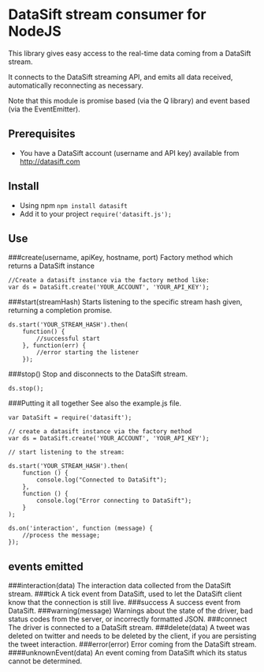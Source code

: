 # DataSift stream consumer for NodeJS

This library gives easy access to the real-time data coming from a DataSift stream.

It connects to the DataSift streaming API, and emits all data received, automatically reconnecting as necessary.

Note that this module is promise based (via the Q library) and event based (via the EventEmitter).

## Prerequisites
- You have a DataSift account (username and API key) available from http://datasift.com

## Install
- Using npm `npm install datasift`
- Add it to your project `require('datasift.js');`

## Use

###create(username, apiKey, hostname, port)
Factory method which returns a DataSift instance

    //Create a datasift instance via the factory method like:
    var ds = DataSift.create('YOUR_ACCOUNT', 'YOUR_API_KEY');
###start(streamHash)
Starts listening to the specific stream hash given, returning a completion promise.
    
    ds.start('YOUR_STREAM_HASH').then(
        function() {
            //successful start
        }, function(err) {
            //error starting the listener
        });
###stop()
Stop and disconnects to the DataSift stream.

    ds.stop();
###Putting it all together
See also the example.js file.

    var DataSift = require('datasift');

    // create a datasift instance via the factory method
    var ds = DataSift.create('YOUR_ACCOUNT', 'YOUR_API_KEY');

    // start listening to the stream:

    ds.start('YOUR_STREAM_HASH').then(
        function () {
            console.log("Connected to DataSift");
        },
        function () {
            console.log("Error connecting to DataSift");
        }
    );

    ds.on('interaction', function (message) {
        //process the message;
    });

## events emitted
###interaction(data)
    The interaction data collected from the DataSift stream.
###tick
    A tick event from DataSift, used to let the DataSift client know that the connection is still live.
###success
    A success event from DataSift.
###warning(message)
    Warnings about the state of the driver, bad status codes from the server, or incorrectly formatted JSON.
###connect
    The driver is connected to a DataSift stream.
###delete(data)
    A tweet was deleted on twitter and needs to be deleted by the client, if you are persisting the tweet interaction.
###error(error)
    Error coming from the DataSift stream.
####unknownEvent(data)
    An event coming from DataSift which its status cannot be determined.
